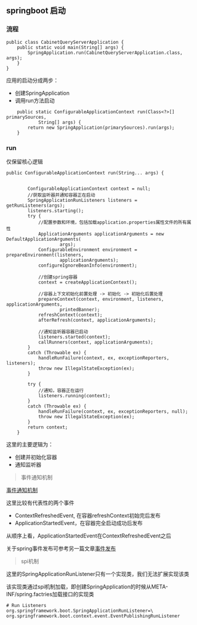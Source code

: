 ## springboot 启动

### 流程

```
public class CabinetQueryServerApplication {
	public static void main(String[] args) {
		SpringApplication.run(CabinetQueryServerApplication.class, args);
	}
}

```

应用的启动分成两步：

* 创建SpringApplication
* 调用run方法启动

```
	public static ConfigurableApplicationContext run(Class<?>[] primarySources,
			String[] args) {
		return new SpringApplication(primarySources).run(args);
	}

```

### run

仅保留核心逻辑

```
public ConfigurableApplicationContext run(String... args) {
       

		ConfigurableApplicationContext context = null;
        //获取监听器并通知容器正在启动
		SpringApplicationRunListeners listeners = getRunListeners(args);
		listeners.starting();
		try {
            //配置参数和环境，包括加载application.properties属性文件的所有属性
			ApplicationArguments applicationArguments = new DefaultApplicationArguments(
					args);
			ConfigurableEnvironment environment = prepareEnvironment(listeners,
					applicationArguments);
			configureIgnoreBeanInfo(environment);

            //创建spring容器
			context = createApplicationContext();

            //容器上下文初始化前置处理 -> 初始化 -> 初始化后置处理
			prepareContext(context, environment, listeners, applicationArguments,
					printedBanner);
			refreshContext(context);
			afterRefresh(context, applicationArguments);

            //通知监听器容器已启动
			listeners.started(context);
			callRunners(context, applicationArguments);
		}
		catch (Throwable ex) {
			handleRunFailure(context, ex, exceptionReporters, listeners);
			throw new IllegalStateException(ex);
		}

		try {
            //通知，容器正在运行
			listeners.running(context);
		}
		catch (Throwable ex) {
			handleRunFailure(context, ex, exceptionReporters, null);
			throw new IllegalStateException(ex);
		}
		return context;
	}
```

这里的主要逻辑为：

* 创建并初始化容器
* 通知监听器


> 事件通知机制


[事件通知机制](http://blogimage.ponymew.com/liam/springboot_listeners.png)


这里比较有代表性的两个事件

* ContextRefreshedEvent, 在容器refreshContext初始完后发布
* ApplicationStartedEvent，在容器完全启动成功后发布

从顺序上看，ApplicationStartedEvent在ContextRefreshedEvent之后

关于spring事件发布可参考另一篇文章[事件发布](http://www.ponymew.com/source_code/spring/event.html)


> spi机制

这里的SpringApplicationRunListener只有一个实现类，我们无法扩展实现该类

该实现类通过spi机制加载，即创建SpringApplication的时候从META-INF/spring.factries加载接口的实现类

```
# Run Listeners
org.springframework.boot.SpringApplicationRunListener=\
org.springframework.boot.context.event.EventPublishingRunListener

```
